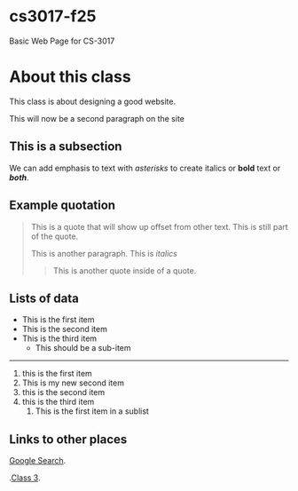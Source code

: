 # cs3017-f25
Basic Web Page for CS-3017

# About this class
This class is about designing a good website.

This will now be a second paragraph on the site 

## This is a subsection 
We can add emphasis to text with *asterisks* to create italics or **bold** text or ***both***.

## Example quotation
> This is a quote that will show up offset from other text.
> This is still part of the quote.
>
> This is another paragraph. This is *italics*
>
>> This is another quote inside of a quote.

## Lists of data 

+ This is the first item
+ This is the second item
+ This is the third item
   + This should be a sub-item

---

1. this is the first item
2. This is my new second item
3. this is the second item
4. this is the third item
   1. This is the first item in a sublist

## Links to other places      
[Google Search](https://google.come).

.[Class 3](class3).
